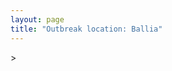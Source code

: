 ```yaml
---
layout: page
title: "Outbreak location: Ballia"
---
```

<div id="mapid">
<script src="https://buda-magenta.github.io/hazard_map/load_map.js"></script>
><script>
var marker_outbreak = L.marker([25.877933, 84.119959],{"autoPan": true}).addTo(map); marker_outbreak.bindTooltip("Ballia").openTooltip();

var circle_1 = L.circle([25.773344, 84.784977], {"pane": "markerPane", "color": "red", "fill": true, "fillOpacity": 0.2, "fillRule": "evenodd", "lineCap": "round", "lineJoin": "round", "opacity": 1.0, "radius": 399886, "stroke": true, "weight": 2}).addTo(map);
circle_1.bindTooltip("Chapra<br>rank: 1<br>hazard index: 0.099972")

var circle_2 = L.circle([25.954628, 83.647350], {"pane": "markerPane", "color": "red", "fill": true, "fillOpacity": 0.2, "fillRule": "evenodd", "lineCap": "round", "lineJoin": "round", "opacity": 1.0, "radius": 285305, "stroke": true, "weight": 2}).addTo(map);
circle_2.bindTooltip("Maunath Bhanjan<br>rank: 2<br>hazard index: 0.071326")

var circle_3 = L.circle([26.460914, 80.321759], {"pane": "markerPane", "color": "red", "fill": true, "fillOpacity": 0.2, "fillRule": "evenodd", "lineCap": "round", "lineJoin": "round", "opacity": 1.0, "radius": 121548, "stroke": true, "weight": 2}).addTo(map);
circle_3.bindTooltip("Kanpur<br>rank: 3<br>hazard index: 0.030387")

var circle_4 = L.circle([22.541418, 88.357691], {"pane": "markerPane", "color": "red", "fill": true, "fillOpacity": 0.2, "fillRule": "evenodd", "lineCap": "round", "lineJoin": "round", "opacity": 1.0, "radius": 111396, "stroke": true, "weight": 2}).addTo(map);
circle_4.bindTooltip("Kolkata<br>rank: 4<br>hazard index: 0.027849")

var circle_5 = L.circle([26.022697, 83.028873], {"pane": "markerPane", "color": "red", "fill": true, "fillOpacity": 0.2, "fillRule": "evenodd", "lineCap": "round", "lineJoin": "round", "opacity": 1.0, "radius": 95204, "stroke": true, "weight": 2}).addTo(map);
circle_5.bindTooltip("Azamgarh<br>rank: 5<br>hazard index: 0.023801")

var circle_6 = L.circle([25.335649, 83.007629], {"pane": "markerPane", "color": "red", "fill": true, "fillOpacity": 0.2, "fillRule": "evenodd", "lineCap": "round", "lineJoin": "round", "opacity": 1.0, "radius": 80931, "stroke": true, "weight": 2}).addTo(map);
circle_6.bindTooltip("Varanasi<br>rank: 6<br>hazard index: 0.020233")

var circle_7 = L.circle([28.651718, 77.221939], {"pane": "markerPane", "color": "red", "fill": true, "fillOpacity": 0.2, "fillRule": "evenodd", "lineCap": "round", "lineJoin": "round", "opacity": 1.0, "radius": 52824, "stroke": true, "weight": 2}).addTo(map);
circle_7.bindTooltip("Delhi<br>rank: 7<br>hazard index: 0.013206")

var circle_8 = L.circle([26.148658, 85.340013], {"pane": "markerPane", "color": "red", "fill": true, "fillOpacity": 0.2, "fillRule": "evenodd", "lineCap": "round", "lineJoin": "round", "opacity": 1.0, "radius": 52616, "stroke": true, "weight": 2}).addTo(map);
circle_8.bindTooltip("Muzaffarpur<br>rank: 8<br>hazard index: 0.013154")

var circle_9 = L.circle([25.609324, 85.123525], {"pane": "markerPane", "color": "red", "fill": true, "fillOpacity": 0.2, "fillRule": "evenodd", "lineCap": "round", "lineJoin": "round", "opacity": 1.0, "radius": 31078, "stroke": true, "weight": 2}).addTo(map);
circle_9.bindTooltip("Patna<br>rank: 9<br>hazard index: 0.007770")

var circle_10 = L.circle([25.720581, 85.255560], {"pane": "markerPane", "color": "red", "fill": true, "fillOpacity": 0.2, "fillRule": "evenodd", "lineCap": "round", "lineJoin": "round", "opacity": 1.0, "radius": 28147, "stroke": true, "weight": 2}).addTo(map);
circle_10.bindTooltip("Hajipur<br>rank: 10<br>hazard index: 0.007037")

var circle_11 = L.circle([26.083143, 86.032571], {"pane": "markerPane", "color": "red", "fill": true, "fillOpacity": 0.2, "fillRule": "evenodd", "lineCap": "round", "lineJoin": "round", "opacity": 1.0, "radius": 21423, "stroke": true, "weight": 2}).addTo(map);
circle_11.bindTooltip("Darbhanga<br>rank: 11<br>hazard index: 0.005356")

var circle_12 = L.circle([26.131004, 84.391257], {"pane": "markerPane", "color": "red", "fill": true, "fillOpacity": 0.2, "fillRule": "evenodd", "lineCap": "round", "lineJoin": "round", "opacity": 1.0, "radius": 19970, "stroke": true, "weight": 2}).addTo(map);
circle_12.bindTooltip("Siwan<br>rank: 12<br>hazard index: 0.004993")

var circle_13 = L.circle([25.603508, 83.507454], {"pane": "markerPane", "color": "red", "fill": true, "fillOpacity": 0.2, "fillRule": "evenodd", "lineCap": "round", "lineJoin": "round", "opacity": 1.0, "radius": 18375, "stroke": true, "weight": 2}).addTo(map);
circle_13.bindTooltip("Ghazipur<br>rank: 13<br>hazard index: 0.004594")

var circle_14 = L.circle([26.671329, 83.364583], {"pane": "markerPane", "color": "red", "fill": true, "fillOpacity": 0.2, "fillRule": "evenodd", "lineCap": "round", "lineJoin": "round", "opacity": 1.0, "radius": 15923, "stroke": true, "weight": 2}).addTo(map);
circle_14.bindTooltip("Gorakhpur<br>rank: 14<br>hazard index: 0.003981")

var circle_15 = L.circle([23.687130, 86.974659], {"pane": "markerPane", "color": "red", "fill": true, "fillOpacity": 0.2, "fillRule": "evenodd", "lineCap": "round", "lineJoin": "round", "opacity": 1.0, "radius": 14792, "stroke": true, "weight": 2}).addTo(map);
circle_15.bindTooltip("Asansol<br>rank: 15<br>hazard index: 0.003698")

var circle_16 = L.circle([23.535048, 87.338043], {"pane": "markerPane", "color": "red", "fill": true, "fillOpacity": 0.2, "fillRule": "evenodd", "lineCap": "round", "lineJoin": "round", "opacity": 1.0, "radius": 14076, "stroke": true, "weight": 2}).addTo(map);
circle_16.bindTooltip("Durgapur<br>rank: 16<br>hazard index: 0.003519")

var circle_17 = L.circle([26.838100, 80.934600], {"pane": "markerPane", "color": "red", "fill": true, "fillOpacity": 0.2, "fillRule": "evenodd", "lineCap": "round", "lineJoin": "round", "opacity": 1.0, "radius": 10388, "stroke": true, "weight": 2}).addTo(map);
circle_17.bindTooltip("Lucknow<br>rank: 17<br>hazard index: 0.002597")

var circle_18 = L.circle([24.796436, 85.007956], {"pane": "markerPane", "color": "red", "fill": true, "fillOpacity": 0.2, "fillRule": "evenodd", "lineCap": "round", "lineJoin": "round", "opacity": 1.0, "radius": 8537, "stroke": true, "weight": 2}).addTo(map);
circle_18.bindTooltip("Gaya<br>rank: 18<br>hazard index: 0.002134")

var circle_19 = L.circle([23.250000, 87.750000], {"pane": "markerPane", "color": "red", "fill": true, "fillOpacity": 0.2, "fillRule": "evenodd", "lineCap": "round", "lineJoin": "round", "opacity": 1.0, "radius": 7798, "stroke": true, "weight": 2}).addTo(map);
circle_19.bindTooltip("Barddhaman<br>rank: 19<br>hazard index: 0.001950")

var circle_20 = L.circle([25.438130, 81.833800], {"pane": "markerPane", "color": "red", "fill": true, "fillOpacity": 0.2, "fillRule": "evenodd", "lineCap": "round", "lineJoin": "round", "opacity": 1.0, "radius": 6741, "stroke": true, "weight": 2}).addTo(map);
circle_20.bindTooltip("Allahabad<br>rank: 20<br>hazard index: 0.001685")

var circle_21 = L.circle([25.531031, 78.652689], {"pane": "markerPane", "color": "red", "fill": true, "fillOpacity": 0.2, "fillRule": "evenodd", "lineCap": "round", "lineJoin": "round", "opacity": 1.0, "radius": 6176, "stroke": true, "weight": 2}).addTo(map);
circle_21.bindTooltip("Jhansi<br>rank: 21<br>hazard index: 0.001544")

var circle_22 = L.circle([25.286698, 87.132254], {"pane": "markerPane", "color": "red", "fill": true, "fillOpacity": 0.2, "fillRule": "evenodd", "lineCap": "round", "lineJoin": "round", "opacity": 1.0, "radius": 5738, "stroke": true, "weight": 2}).addTo(map);
circle_22.bindTooltip("Bhagalpur<br>rank: 22<br>hazard index: 0.001435")

var circle_23 = L.circle([26.055318, 82.993139], {"pane": "markerPane", "color": "red", "fill": true, "fillOpacity": 0.2, "fillRule": "evenodd", "lineCap": "round", "lineJoin": "round", "opacity": 1.0, "radius": 5719, "stroke": true, "weight": 2}).addTo(map);
circle_23.bindTooltip("Nizamabad<br>rank: 23<br>hazard index: 0.001430")

var circle_24 = L.circle([22.890183, 88.426939], {"pane": "markerPane", "color": "red", "fill": true, "fillOpacity": 0.2, "fillRule": "evenodd", "lineCap": "round", "lineJoin": "round", "opacity": 1.0, "radius": 5496, "stroke": true, "weight": 2}).addTo(map);
circle_24.bindTooltip("Naihati<br>rank: 24<br>hazard index: 0.001374")

var circle_25 = L.circle([25.205305, 85.514612], {"pane": "markerPane", "color": "red", "fill": true, "fillOpacity": 0.2, "fillRule": "evenodd", "lineCap": "round", "lineJoin": "round", "opacity": 1.0, "radius": 5469, "stroke": true, "weight": 2}).addTo(map);
circle_25.bindTooltip("Biharsharif<br>rank: 25<br>hazard index: 0.001367")

var circle_26 = L.circle([27.633333, 77.583333], {"pane": "markerPane", "color": "red", "fill": true, "fillOpacity": 0.2, "fillRule": "evenodd", "lineCap": "round", "lineJoin": "round", "opacity": 1.0, "radius": 4825, "stroke": true, "weight": 2}).addTo(map);
circle_26.bindTooltip("Mathura<br>rank: 26<br>hazard index: 0.001206")

var circle_27 = L.circle([25.623457, 84.596839], {"pane": "markerPane", "color": "red", "fill": true, "fillOpacity": 0.2, "fillRule": "evenodd", "lineCap": "round", "lineJoin": "round", "opacity": 1.0, "radius": 4810, "stroke": true, "weight": 2}).addTo(map);
circle_27.bindTooltip("Arrah<br>rank: 27<br>hazard index: 0.001203")

var circle_28 = L.circle([24.935635, 82.647701], {"pane": "markerPane", "color": "red", "fill": true, "fillOpacity": 0.2, "fillRule": "evenodd", "lineCap": "round", "lineJoin": "round", "opacity": 1.0, "radius": 4475, "stroke": true, "weight": 2}).addTo(map);
circle_28.bindTooltip("Mirzapur<br>rank: 28<br>hazard index: 0.001119")

var circle_29 = L.circle([26.269721, 82.994425], {"pane": "markerPane", "color": "red", "fill": true, "fillOpacity": 0.2, "fillRule": "evenodd", "lineCap": "round", "lineJoin": "round", "opacity": 1.0, "radius": 3944, "stroke": true, "weight": 2}).addTo(map);
circle_29.bindTooltip("Burhanpur<br>rank: 29<br>hazard index: 0.000986")

var circle_30 = L.circle([25.795593, 82.488341], {"pane": "markerPane", "color": "red", "fill": true, "fillOpacity": 0.2, "fillRule": "evenodd", "lineCap": "round", "lineJoin": "round", "opacity": 1.0, "radius": 3933, "stroke": true, "weight": 2}).addTo(map);
circle_30.bindTooltip("Jaunpur<br>rank: 30<br>hazard index: 0.000983")

var circle_31 = L.circle([25.560900, 87.647654], {"pane": "markerPane", "color": "red", "fill": true, "fillOpacity": 0.2, "fillRule": "evenodd", "lineCap": "round", "lineJoin": "round", "opacity": 1.0, "radius": 3904, "stroke": true, "weight": 2}).addTo(map);
circle_31.bindTooltip("Katihar<br>rank: 31<br>hazard index: 0.000976")

var circle_32 = L.circle([26.669512, 84.957411], {"pane": "markerPane", "color": "red", "fill": true, "fillOpacity": 0.2, "fillRule": "evenodd", "lineCap": "round", "lineJoin": "round", "opacity": 1.0, "radius": 3861, "stroke": true, "weight": 2}).addTo(map);
circle_32.bindTooltip("Motihari<br>rank: 32<br>hazard index: 0.000965")

var circle_33 = L.circle([21.170200, 72.831100], {"pane": "markerPane", "color": "red", "fill": true, "fillOpacity": 0.2, "fillRule": "evenodd", "lineCap": "round", "lineJoin": "round", "opacity": 1.0, "radius": 3638, "stroke": true, "weight": 2}).addTo(map);
circle_33.bindTooltip("Surat<br>rank: 33<br>hazard index: 0.000910")

var circle_34 = L.circle([25.264902, 82.985787], {"pane": "markerPane", "color": "red", "fill": true, "fillOpacity": 0.2, "fillRule": "evenodd", "lineCap": "round", "lineJoin": "round", "opacity": 1.0, "radius": 3468, "stroke": true, "weight": 2}).addTo(map);
circle_34.bindTooltip("Morvi<br>rank: 34<br>hazard index: 0.000867")

var circle_35 = L.circle([25.623400, 85.041700], {"pane": "markerPane", "color": "red", "fill": true, "fillOpacity": 0.2, "fillRule": "evenodd", "lineCap": "round", "lineJoin": "round", "opacity": 1.0, "radius": 3357, "stroke": true, "weight": 2}).addTo(map);
circle_35.bindTooltip("Dinapur Nizamat<br>rank: 35<br>hazard index: 0.000839")

var circle_36 = L.circle([22.591260, 88.390964], {"pane": "markerPane", "color": "red", "fill": true, "fillOpacity": 0.2, "fillRule": "evenodd", "lineCap": "round", "lineJoin": "round", "opacity": 1.0, "radius": 3261, "stroke": true, "weight": 2}).addTo(map);
circle_36.bindTooltip("Bidhan Nagar<br>rank: 36<br>hazard index: 0.000815")

var circle_37 = L.circle([25.895924, 82.437716], {"pane": "markerPane", "color": "red", "fill": true, "fillOpacity": 0.2, "fillRule": "evenodd", "lineCap": "round", "lineJoin": "round", "opacity": 1.0, "radius": 3233, "stroke": true, "weight": 2}).addTo(map);
circle_37.bindTooltip("Badlapur<br>rank: 37<br>hazard index: 0.000808")

var circle_38 = L.circle([25.572433, 83.609605], {"pane": "markerPane", "color": "red", "fill": true, "fillOpacity": 0.2, "fillRule": "evenodd", "lineCap": "round", "lineJoin": "round", "opacity": 1.0, "radius": 3115, "stroke": true, "weight": 2}).addTo(map);
circle_38.bindTooltip("Medinipur<br>rank: 38<br>hazard index: 0.000779")

var circle_39 = L.circle([26.423847, 83.762732], {"pane": "markerPane", "color": "red", "fill": true, "fillOpacity": 0.2, "fillRule": "evenodd", "lineCap": "round", "lineJoin": "round", "opacity": 1.0, "radius": 2870, "stroke": true, "weight": 2}).addTo(map);
circle_39.bindTooltip("Deoria<br>rank: 39<br>hazard index: 0.000718")

var circle_40 = L.circle([24.900100, 84.018211], {"pane": "markerPane", "color": "red", "fill": true, "fillOpacity": 0.2, "fillRule": "evenodd", "lineCap": "round", "lineJoin": "round", "opacity": 1.0, "radius": 2715, "stroke": true, "weight": 2}).addTo(map);
circle_40.bindTooltip("Sasaram<br>rank: 40<br>hazard index: 0.000679")

var circle_41 = L.circle([27.437194, 79.489129], {"pane": "markerPane", "color": "red", "fill": true, "fillOpacity": 0.2, "fillRule": "evenodd", "lineCap": "round", "lineJoin": "round", "opacity": 1.0, "radius": 2515, "stroke": true, "weight": 2}).addTo(map);
circle_41.bindTooltip("Farrukhabad<br>rank: 41<br>hazard index: 0.000629")

var circle_42 = L.circle([26.791073, 84.560107], {"pane": "markerPane", "color": "red", "fill": true, "fillOpacity": 0.2, "fillRule": "evenodd", "lineCap": "round", "lineJoin": "round", "opacity": 1.0, "radius": 2448, "stroke": true, "weight": 2}).addTo(map);
circle_42.bindTooltip("Bettiah<br>rank: 42<br>hazard index: 0.000612")

var circle_43 = L.circle([25.152471, 85.006878], {"pane": "markerPane", "color": "red", "fill": true, "fillOpacity": 0.2, "fillRule": "evenodd", "lineCap": "round", "lineJoin": "round", "opacity": 1.0, "radius": 2403, "stroke": true, "weight": 2}).addTo(map);
circle_43.bindTooltip("Jehanabad<br>rank: 43<br>hazard index: 0.000601")

var circle_44 = L.circle([25.512719, 86.090571], {"pane": "markerPane", "color": "red", "fill": true, "fillOpacity": 0.2, "fillRule": "evenodd", "lineCap": "round", "lineJoin": "round", "opacity": 1.0, "radius": 2357, "stroke": true, "weight": 2}).addTo(map);
circle_44.bindTooltip("Begusarai<br>rank: 44<br>hazard index: 0.000589")

var circle_45 = L.circle([19.075990, 72.877393], {"pane": "markerPane", "color": "red", "fill": true, "fillOpacity": 0.2, "fillRule": "evenodd", "lineCap": "round", "lineJoin": "round", "opacity": 1.0, "radius": 2267, "stroke": true, "weight": 2}).addTo(map);
circle_45.bindTooltip("Mumbai<br>rank: 45<br>hazard index: 0.000567")

var circle_46 = L.circle([26.724789, 82.793269], {"pane": "markerPane", "color": "red", "fill": true, "fillOpacity": 0.2, "fillRule": "evenodd", "lineCap": "round", "lineJoin": "round", "opacity": 1.0, "radius": 2112, "stroke": true, "weight": 2}).addTo(map);
circle_46.bindTooltip("Basti<br>rank: 46<br>hazard index: 0.000528")

var circle_47 = L.circle([27.059011, 84.206464], {"pane": "markerPane", "color": "red", "fill": true, "fillOpacity": 0.2, "fillRule": "evenodd", "lineCap": "round", "lineJoin": "round", "opacity": 1.0, "radius": 2081, "stroke": true, "weight": 2}).addTo(map);
circle_47.bindTooltip("Bagaha<br>rank: 47<br>hazard index: 0.000520")

var circle_48 = L.circle([25.280733, 83.125128], {"pane": "markerPane", "color": "red", "fill": true, "fillOpacity": 0.2, "fillRule": "evenodd", "lineCap": "round", "lineJoin": "round", "opacity": 1.0, "radius": 2028, "stroke": true, "weight": 2}).addTo(map);
circle_48.bindTooltip("Mughal Sarai<br>rank: 48<br>hazard index: 0.000507")

var circle_49 = L.circle([26.716413, 88.430992], {"pane": "markerPane", "color": "red", "fill": true, "fillOpacity": 0.2, "fillRule": "evenodd", "lineCap": "round", "lineJoin": "round", "opacity": 1.0, "radius": 2002, "stroke": true, "weight": 2}).addTo(map);
circle_49.bindTooltip("Siliguri<br>rank: 49<br>hazard index: 0.000501")

var circle_50 = L.circle([26.242511, 82.296169], {"pane": "markerPane", "color": "red", "fill": true, "fillOpacity": 0.2, "fillRule": "evenodd", "lineCap": "round", "lineJoin": "round", "opacity": 1.0, "radius": 2002, "stroke": true, "weight": 2}).addTo(map);
circle_50.bindTooltip("Sultanpur<br>rank: 50<br>hazard index: 0.000501")

var circle_51 = L.circle([25.562071, 84.015672], {"pane": "markerPane", "color": "red", "fill": true, "fillOpacity": 0.2, "fillRule": "evenodd", "lineCap": "round", "lineJoin": "round", "opacity": 1.0, "radius": 1954, "stroke": true, "weight": 2}).addTo(map);
circle_51.bindTooltip("Buxar<br>rank: 51<br>hazard index: 0.000489")

var circle_52 = L.circle([26.298638, 87.953148], {"pane": "markerPane", "color": "red", "fill": true, "fillOpacity": 0.2, "fillRule": "evenodd", "lineCap": "round", "lineJoin": "round", "opacity": 1.0, "radius": 1767, "stroke": true, "weight": 2}).addTo(map);
circle_52.bindTooltip("Kishanganj<br>rank: 52<br>hazard index: 0.000442")

var circle_53 = L.circle([22.801519, 86.202958], {"pane": "markerPane", "color": "red", "fill": true, "fillOpacity": 0.2, "fillRule": "evenodd", "lineCap": "round", "lineJoin": "round", "opacity": 1.0, "radius": 1712, "stroke": true, "weight": 2}).addTo(map);
circle_53.bindTooltip("Jamshedpur<br>rank: 53<br>hazard index: 0.000428")

var circle_54 = L.circle([22.472223, 88.093845], {"pane": "markerPane", "color": "red", "fill": true, "fillOpacity": 0.2, "fillRule": "evenodd", "lineCap": "round", "lineJoin": "round", "opacity": 1.0, "radius": 1630, "stroke": true, "weight": 2}).addTo(map);
circle_54.bindTooltip("Uluberia<br>rank: 54<br>hazard index: 0.000408")

var circle_55 = L.circle([27.985060, 80.753845], {"pane": "markerPane", "color": "red", "fill": true, "fillOpacity": 0.2, "fillRule": "evenodd", "lineCap": "round", "lineJoin": "round", "opacity": 1.0, "radius": 1556, "stroke": true, "weight": 2}).addTo(map);
circle_55.bindTooltip("Lakhimpur<br>rank: 55<br>hazard index: 0.000389")

var circle_56 = L.circle([21.237947, 81.633683], {"pane": "markerPane", "color": "red", "fill": true, "fillOpacity": 0.2, "fillRule": "evenodd", "lineCap": "round", "lineJoin": "round", "opacity": 1.0, "radius": 1483, "stroke": true, "weight": 2}).addTo(map);
circle_56.bindTooltip("Raipur<br>rank: 56<br>hazard index: 0.000371")

var circle_57 = L.circle([26.575504, 80.613762], {"pane": "markerPane", "color": "red", "fill": true, "fillOpacity": 0.2, "fillRule": "evenodd", "lineCap": "round", "lineJoin": "round", "opacity": 1.0, "radius": 1408, "stroke": true, "weight": 2}).addTo(map);
circle_57.bindTooltip("Unnao<br>rank: 57<br>hazard index: 0.000352")

var circle_58 = L.circle([25.832642, 86.614893], {"pane": "markerPane", "color": "red", "fill": true, "fillOpacity": 0.2, "fillRule": "evenodd", "lineCap": "round", "lineJoin": "round", "opacity": 1.0, "radius": 1225, "stroke": true, "weight": 2}).addTo(map);
circle_58.bindTooltip("Saharsa<br>rank: 58<br>hazard index: 0.000306")

var circle_59 = L.circle([23.160894, 79.949770], {"pane": "markerPane", "color": "red", "fill": true, "fillOpacity": 0.2, "fillRule": "evenodd", "lineCap": "round", "lineJoin": "round", "opacity": 1.0, "radius": 1119, "stroke": true, "weight": 2}).addTo(map);
circle_59.bindTooltip("Jabalpur<br>rank: 59<br>hazard index: 0.000280")

var circle_60 = L.circle([26.180598, 91.753943], {"pane": "markerPane", "color": "red", "fill": true, "fillOpacity": 0.2, "fillRule": "evenodd", "lineCap": "round", "lineJoin": "round", "opacity": 1.0, "radius": 1030, "stroke": true, "weight": 2}).addTo(map);
circle_60.bindTooltip("Guwahati<br>rank: 60<br>hazard index: 0.000258")

var circle_61 = L.circle([22.695034, 88.377060], {"pane": "markerPane", "color": "red", "fill": true, "fillOpacity": 0.2, "fillRule": "evenodd", "lineCap": "round", "lineJoin": "round", "opacity": 1.0, "radius": 975, "stroke": true, "weight": 2}).addTo(map);
circle_61.bindTooltip("Panihati<br>rank: 61<br>hazard index: 0.000244")

var circle_62 = L.circle([25.476300, 80.339500], {"pane": "markerPane", "color": "red", "fill": true, "fillOpacity": 0.2, "fillRule": "evenodd", "lineCap": "round", "lineJoin": "round", "opacity": 1.0, "radius": 955, "stroke": true, "weight": 2}).addTo(map);
circle_62.bindTooltip("Banda<br>rank: 62<br>hazard index: 0.000239")

var circle_63 = L.circle([24.965712, 88.127778], {"pane": "markerPane", "color": "red", "fill": true, "fillOpacity": 0.2, "fillRule": "evenodd", "lineCap": "round", "lineJoin": "round", "opacity": 1.0, "radius": 797, "stroke": true, "weight": 2}).addTo(map);
circle_63.bindTooltip("English Bazar<br>rank: 63<br>hazard index: 0.000199")

var circle_64 = L.circle([25.133173, 86.525040], {"pane": "markerPane", "color": "red", "fill": true, "fillOpacity": 0.2, "fillRule": "evenodd", "lineCap": "round", "lineJoin": "round", "opacity": 1.0, "radius": 794, "stroke": true, "weight": 2}).addTo(map);
circle_64.bindTooltip("Kharagpur<br>rank: 64<br>hazard index: 0.000199")

var circle_65 = L.circle([22.670728, 88.376342], {"pane": "markerPane", "color": "red", "fill": true, "fillOpacity": 0.2, "fillRule": "evenodd", "lineCap": "round", "lineJoin": "round", "opacity": 1.0, "radius": 793, "stroke": true, "weight": 2}).addTo(map);
circle_65.bindTooltip("Kamarhati<br>rank: 65<br>hazard index: 0.000198")

var circle_66 = L.circle([12.979120, 77.591300], {"pane": "markerPane", "color": "red", "fill": true, "fillOpacity": 0.2, "fillRule": "evenodd", "lineCap": "round", "lineJoin": "round", "opacity": 1.0, "radius": 790, "stroke": true, "weight": 2}).addTo(map);
circle_66.bindTooltip("Bangalore<br>rank: 66<br>hazard index: 0.000198")

var circle_67 = L.circle([27.876990, 78.137290], {"pane": "markerPane", "color": "red", "fill": true, "fillOpacity": 0.2, "fillRule": "evenodd", "lineCap": "round", "lineJoin": "round", "opacity": 1.0, "radius": 786, "stroke": true, "weight": 2}).addTo(map);
circle_67.bindTooltip("Aligarh<br>rank: 67<br>hazard index: 0.000197")

var circle_68 = L.circle([19.194329, 72.970178], {"pane": "markerPane", "color": "red", "fill": true, "fillOpacity": 0.2, "fillRule": "evenodd", "lineCap": "round", "lineJoin": "round", "opacity": 1.0, "radius": 772, "stroke": true, "weight": 2}).addTo(map);
circle_68.bindTooltip("Thane<br>rank: 68<br>hazard index: 0.000193")

var circle_69 = L.circle([28.428262, 77.002700], {"pane": "markerPane", "color": "red", "fill": true, "fillOpacity": 0.2, "fillRule": "evenodd", "lineCap": "round", "lineJoin": "round", "opacity": 1.0, "radius": 746, "stroke": true, "weight": 2}).addTo(map);
circle_69.bindTooltip("Gurgaon<br>rank: 69<br>hazard index: 0.000187")

var circle_70 = L.circle([22.646958, 88.343612], {"pane": "markerPane", "color": "red", "fill": true, "fillOpacity": 0.2, "fillRule": "evenodd", "lineCap": "round", "lineJoin": "round", "opacity": 1.0, "radius": 726, "stroke": true, "weight": 2}).addTo(map);
circle_70.bindTooltip("Bally<br>rank: 70<br>hazard index: 0.000182")

var circle_71 = L.circle([20.266777, 85.843559], {"pane": "markerPane", "color": "red", "fill": true, "fillOpacity": 0.2, "fillRule": "evenodd", "lineCap": "round", "lineJoin": "round", "opacity": 1.0, "radius": 715, "stroke": true, "weight": 2}).addTo(map);
circle_71.bindTooltip("Bhubaneswar<br>rank: 71<br>hazard index: 0.000179")

var circle_72 = L.circle([24.500000, 81.000000], {"pane": "markerPane", "color": "red", "fill": true, "fillOpacity": 0.2, "fillRule": "evenodd", "lineCap": "round", "lineJoin": "round", "opacity": 1.0, "radius": 709, "stroke": true, "weight": 2}).addTo(map);
circle_72.bindTooltip("Satna<br>rank: 72<br>hazard index: 0.000177")

var circle_73 = L.circle([28.402979, 77.310384], {"pane": "markerPane", "color": "red", "fill": true, "fillOpacity": 0.2, "fillRule": "evenodd", "lineCap": "round", "lineJoin": "round", "opacity": 1.0, "radius": 685, "stroke": true, "weight": 2}).addTo(map);
circle_73.bindTooltip("Faridabad<br>rank: 73<br>hazard index: 0.000171")

var circle_74 = L.circle([24.700385, 78.518668], {"pane": "markerPane", "color": "red", "fill": true, "fillOpacity": 0.2, "fillRule": "evenodd", "lineCap": "round", "lineJoin": "round", "opacity": 1.0, "radius": 655, "stroke": true, "weight": 2}).addTo(map);
circle_74.bindTooltip("Lalitpur<br>rank: 74<br>hazard index: 0.000164")

var circle_75 = L.circle([26.439874, 80.018000], {"pane": "markerPane", "color": "red", "fill": true, "fillOpacity": 0.2, "fillRule": "evenodd", "lineCap": "round", "lineJoin": "round", "opacity": 1.0, "radius": 649, "stroke": true, "weight": 2}).addTo(map);
circle_75.bindTooltip("Akbarpur<br>rank: 75<br>hazard index: 0.000162")

var circle_76 = L.circle([22.508621, 88.253218], {"pane": "markerPane", "color": "red", "fill": true, "fillOpacity": 0.2, "fillRule": "evenodd", "lineCap": "round", "lineJoin": "round", "opacity": 1.0, "radius": 648, "stroke": true, "weight": 2}).addTo(map);
circle_76.bindTooltip("Maheshtala<br>rank: 76<br>hazard index: 0.000162")

var circle_77 = L.circle([27.109667, 81.918329], {"pane": "markerPane", "color": "red", "fill": true, "fillOpacity": 0.2, "fillRule": "evenodd", "lineCap": "round", "lineJoin": "round", "opacity": 1.0, "radius": 614, "stroke": true, "weight": 2}).addTo(map);
circle_77.bindTooltip("Gonda<br>rank: 77<br>hazard index: 0.000154")

var circle_78 = L.circle([21.735348, 81.944459], {"pane": "markerPane", "color": "red", "fill": true, "fillOpacity": 0.2, "fillRule": "evenodd", "lineCap": "round", "lineJoin": "round", "opacity": 1.0, "radius": 610, "stroke": true, "weight": 2}).addTo(map);
circle_78.bindTooltip("Bhatpara<br>rank: 78<br>hazard index: 0.000153")

var circle_79 = L.circle([19.169335, 77.311013], {"pane": "markerPane", "color": "red", "fill": true, "fillOpacity": 0.2, "fillRule": "evenodd", "lineCap": "round", "lineJoin": "round", "opacity": 1.0, "radius": 602, "stroke": true, "weight": 2}).addTo(map);
circle_79.bindTooltip("Nanded Waghala<br>rank: 79<br>hazard index: 0.000151")

var circle_80 = L.circle([22.870214, 88.419608], {"pane": "markerPane", "color": "red", "fill": true, "fillOpacity": 0.2, "fillRule": "evenodd", "lineCap": "round", "lineJoin": "round", "opacity": 1.0, "radius": 586, "stroke": true, "weight": 2}).addTo(map);
circle_80.bindTooltip("Barrackpur<br>rank: 80<br>hazard index: 0.000147")

var circle_81 = L.circle([13.083694, 80.270186], {"pane": "markerPane", "color": "red", "fill": true, "fillOpacity": 0.2, "fillRule": "evenodd", "lineCap": "round", "lineJoin": "round", "opacity": 1.0, "radius": 573, "stroke": true, "weight": 2}).addTo(map);
circle_81.bindTooltip("Chennai<br>rank: 81<br>hazard index: 0.000143")

var circle_82 = L.circle([23.405848, 88.495893], {"pane": "markerPane", "color": "red", "fill": true, "fillOpacity": 0.2, "fillRule": "evenodd", "lineCap": "round", "lineJoin": "round", "opacity": 1.0, "radius": 560, "stroke": true, "weight": 2}).addTo(map);
circle_82.bindTooltip("Krishnanagar<br>rank: 82<br>hazard index: 0.000140")

var circle_83 = L.circle([17.388786, 78.461065], {"pane": "markerPane", "color": "red", "fill": true, "fillOpacity": 0.2, "fillRule": "evenodd", "lineCap": "round", "lineJoin": "round", "opacity": 1.0, "radius": 552, "stroke": true, "weight": 2}).addTo(map);
circle_83.bindTooltip("Hyderabad<br>rank: 83<br>hazard index: 0.000138")

var circle_84 = L.circle([28.901090, 76.580193], {"pane": "markerPane", "color": "red", "fill": true, "fillOpacity": 0.2, "fillRule": "evenodd", "lineCap": "round", "lineJoin": "round", "opacity": 1.0, "radius": 543, "stroke": true, "weight": 2}).addTo(map);
circle_84.bindTooltip("Rohtak<br>rank: 84<br>hazard index: 0.000136")

var circle_85 = L.circle([25.329791, 86.456777], {"pane": "markerPane", "color": "red", "fill": true, "fillOpacity": 0.2, "fillRule": "evenodd", "lineCap": "round", "lineJoin": "round", "opacity": 1.0, "radius": 540, "stroke": true, "weight": 2}).addTo(map);
circle_85.bindTooltip("Jamalpur<br>rank: 85<br>hazard index: 0.000135")

var circle_86 = L.circle([24.379576, 88.585573], {"pane": "markerPane", "color": "red", "fill": true, "fillOpacity": 0.2, "fillRule": "evenodd", "lineCap": "round", "lineJoin": "round", "opacity": 1.0, "radius": 530, "stroke": true, "weight": 2}).addTo(map);
circle_86.bindTooltip("Baharampur<br>rank: 86<br>hazard index: 0.000133")

var circle_87 = L.circle([22.305199, 70.802834], {"pane": "markerPane", "color": "red", "fill": true, "fillOpacity": 0.2, "fillRule": "evenodd", "lineCap": "round", "lineJoin": "round", "opacity": 1.0, "radius": 512, "stroke": true, "weight": 2}).addTo(map);
circle_87.bindTooltip("Rajkot<br>rank: 87<br>hazard index: 0.000128")

var circle_88 = L.circle([26.250000, 81.250000], {"pane": "markerPane", "color": "red", "fill": true, "fillOpacity": 0.2, "fillRule": "evenodd", "lineCap": "round", "lineJoin": "round", "opacity": 1.0, "radius": 507, "stroke": true, "weight": 2}).addTo(map);
circle_88.bindTooltip("Rae Bareli<br>rank: 88<br>hazard index: 0.000127")

var circle_89 = L.circle([25.843539, 80.918004], {"pane": "markerPane", "color": "red", "fill": true, "fillOpacity": 0.2, "fillRule": "evenodd", "lineCap": "round", "lineJoin": "round", "opacity": 1.0, "radius": 506, "stroke": true, "weight": 2}).addTo(map);
circle_89.bindTooltip("Fatehpur<br>rank: 89<br>hazard index: 0.000127")

var circle_90 = L.circle([22.383333, 82.133333], {"pane": "markerPane", "color": "red", "fill": true, "fillOpacity": 0.2, "fillRule": "evenodd", "lineCap": "round", "lineJoin": "round", "opacity": 1.0, "radius": 484, "stroke": true, "weight": 2}).addTo(map);
circle_90.bindTooltip("Bilaspur<br>rank: 90<br>hazard index: 0.000121")

var circle_91 = L.circle([24.197443, 82.666145], {"pane": "markerPane", "color": "red", "fill": true, "fillOpacity": 0.2, "fillRule": "evenodd", "lineCap": "round", "lineJoin": "round", "opacity": 1.0, "radius": 477, "stroke": true, "weight": 2}).addTo(map);
circle_91.bindTooltip("Singrauli<br>rank: 91<br>hazard index: 0.000119")

var circle_92 = L.circle([30.909016, 75.851601], {"pane": "markerPane", "color": "red", "fill": true, "fillOpacity": 0.2, "fillRule": "evenodd", "lineCap": "round", "lineJoin": "round", "opacity": 1.0, "radius": 477, "stroke": true, "weight": 2}).addTo(map);
circle_92.bindTooltip("Ludhiana<br>rank: 92<br>hazard index: 0.000119")

var circle_93 = L.circle([28.863842, 78.805778], {"pane": "markerPane", "color": "red", "fill": true, "fillOpacity": 0.2, "fillRule": "evenodd", "lineCap": "round", "lineJoin": "round", "opacity": 1.0, "radius": 476, "stroke": true, "weight": 2}).addTo(map);
circle_93.bindTooltip("Moradabad<br>rank: 93<br>hazard index: 0.000119")

var circle_94 = L.circle([22.782355, 86.159003], {"pane": "markerPane", "color": "red", "fill": true, "fillOpacity": 0.2, "fillRule": "evenodd", "lineCap": "round", "lineJoin": "round", "opacity": 1.0, "radius": 473, "stroke": true, "weight": 2}).addTo(map);
circle_94.bindTooltip("Adityapur<br>rank: 94<br>hazard index: 0.000118")

var circle_95 = L.circle([28.651718, 77.221939], {"pane": "markerPane", "color": "red", "fill": true, "fillOpacity": 0.2, "fillRule": "evenodd", "lineCap": "round", "lineJoin": "round", "opacity": 1.0, "radius": 470, "stroke": true, "weight": 2}).addTo(map);
circle_95.bindTooltip("Dehri<br>rank: 95<br>hazard index: 0.000118")

var circle_96 = L.circle([29.000653, 77.768229], {"pane": "markerPane", "color": "red", "fill": true, "fillOpacity": 0.2, "fillRule": "evenodd", "lineCap": "round", "lineJoin": "round", "opacity": 1.0, "radius": 460, "stroke": true, "weight": 2}).addTo(map);
circle_96.bindTooltip("Meerut<br>rank: 96<br>hazard index: 0.000115")

var circle_97 = L.circle([22.754995, 88.341667], {"pane": "markerPane", "color": "red", "fill": true, "fillOpacity": 0.2, "fillRule": "evenodd", "lineCap": "round", "lineJoin": "round", "opacity": 1.0, "radius": 438, "stroke": true, "weight": 2}).addTo(map);
circle_97.bindTooltip("Serampore<br>rank: 97<br>hazard index: 0.000110")

var circle_98 = L.circle([22.949011, 88.435910], {"pane": "markerPane", "color": "red", "fill": true, "fillOpacity": 0.2, "fillRule": "evenodd", "lineCap": "round", "lineJoin": "round", "opacity": 1.0, "radius": 433, "stroke": true, "weight": 2}).addTo(map);
circle_98.bindTooltip("Kanchrapara<br>rank: 98<br>hazard index: 0.000108")

var circle_99 = L.circle([22.717624, 88.488953], {"pane": "markerPane", "color": "red", "fill": true, "fillOpacity": 0.2, "fillRule": "evenodd", "lineCap": "round", "lineJoin": "round", "opacity": 1.0, "radius": 422, "stroke": true, "weight": 2}).addTo(map);
circle_99.bindTooltip("Barasat<br>rank: 99<br>hazard index: 0.000106")

var circle_100 = L.circle([27.504639, 80.829466], {"pane": "markerPane", "color": "red", "fill": true, "fillOpacity": 0.2, "fillRule": "evenodd", "lineCap": "round", "lineJoin": "round", "opacity": 1.0, "radius": 417, "stroke": true, "weight": 2}).addTo(map);
circle_100.bindTooltip("Sitapur<br>rank: 100<br>hazard index: 0.000104")
</script>
</div>